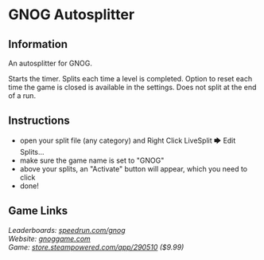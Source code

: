 # GNOG Autosplitter
## Information
An autosplitter for GNOG.

Starts the timer. Splits each time a level is completed. Option to reset each time the game is closed is available in the settings. Does not split at the end of a run.
## Instructions
* open your split file (any category) and Right Click LiveSplit 🡆 Edit Splits...
* make sure the game name is set to "GNOG"
* above your splits, an "Activate" button will appear, which you need to click
* done!
## Game Links
*Leaderboards: [speedrun.com/gnog](https://speedrun.com/gnog)*  
*Website: [gnoggame.com](https://gnoggame.com)*  
*Game: [store.steampowered.com/app/290510](https://store.steampowered.com/app/290510) ($9.99)*
